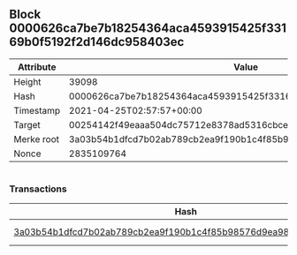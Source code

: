 ## Block 0000626ca7be7b18254364aca4593915425f33169b0f5192f2d146dc958403ec

Attribute | Value
--- | ---
Height | 39098
Hash | 0000626ca7be7b18254364aca4593915425f33169b0f5192f2d146dc958403ec
Timestamp | 2021-04-25T02:57:57+00:00
Target | 00254142f49eaaa504dc75712e8378ad5316cbcead634704b3734b6271167cc4
Merke root | 3a03b54b1dfcd7b02ab789cb2ea9f190b1c4f85b98576d9ea98ecd8343ae7df5
Nonce | 2835109764

```

```

### Transactions

Hash | Amount
--- | ---
[3a03b54b1dfcd7b02ab789cb2ea9f190b1c4f85b98576d9ea98ecd8343ae7df5](3a03b54b1dfcd7b02ab789cb2ea9f190b1c4f85b98576d9ea98ecd8343ae7df5.md) | 10.00000000 SKEPTI 

